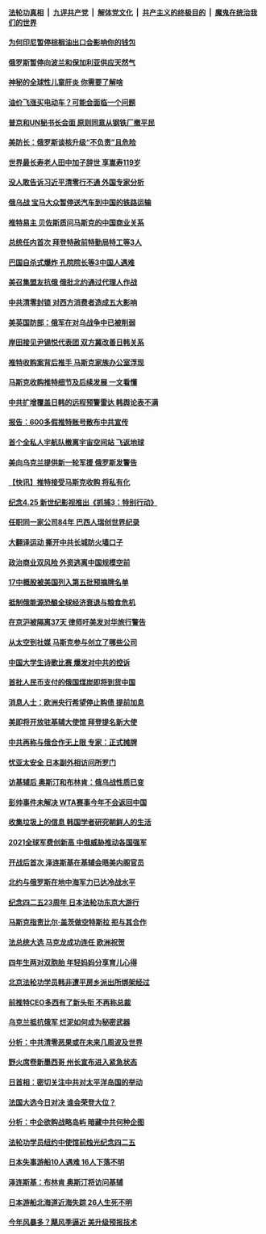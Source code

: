 ####  [法轮功真相](../../../../basic/blob/master/README.md?t=04271201) &nbsp;|&nbsp; [九评共产党](../../../../9ping.md/blob/master/README.md?t=04271201) &nbsp;|&nbsp; [解体党文化](../../../../jtdwh.md/blob/master/README.md?t=04271201)  &nbsp;|&nbsp; [共产主义的终极目的](../../../../gczydzjmd.md/blob/master/README.md?t=04271201) &nbsp;|&nbsp; [魔鬼在统治我们的世界](../../../../mgztzwmdsj.md/blob/master/README.md?t=04271201) 

#### [为何印尼暂停棕榈油出口会影响你的钱包](../pages/nsc418/n13721205.md?t=04271201) 

#### [俄罗斯暂停向波兰和保加利亚供应天然气](../pages/nsc418/n13721253.md?t=04271201) 

#### [神秘的全球性儿童肝炎 你需要了解啥](../pages/nsc418/n13721188.md?t=04271201) 

#### [油价飞涨买电动车？可能会面临一个问题](../pages/nsc418/n13721191.md?t=04271201) 

#### [普京和UN秘书长会面 原则同意从钢铁厂撤平民](../pages/nsc418/n13721026.md?t=04271201) 

#### [美防长：俄罗斯谈核升级“不负责”且危险](../pages/nsc418/n13721193.md?t=04271201) 

#### [世界最长寿老人田中加子辞世 享嵩寿119岁](../pages/nsc418/n13720695.md?t=04271201) 

#### [没人敢告诉习近平清零行不通 外国专家分析](../pages/nsc418/n13720943.md?t=04271201) 

#### [俄乌战 宝马大众暂停送汽车到中国的铁路运输](../pages/nsc418/n13721133.md?t=04271201) 

#### [推特易主 贝佐斯质问马斯克的中国商业关系](../pages/nsc418/n13721162.md?t=04271201) 

#### [总统任内首次 拜登特赦前特勤局特工等3人](../pages/nsc418/n13721087.md?t=04271201) 

#### [巴国自杀式爆炸 孔院院长等3中国人遇难](../pages/nsc418/n13721035.md?t=04271201) 

#### [美召集盟友抗俄 俄批北约通过代理人作战](../pages/nsc418/n13720984.md?t=04271201) 

#### [中共清零封锁 对西方消费者造成五大影响](../pages/nsc418/n13721086.md?t=04271201) 

#### [美英国防部：俄军在对乌战争中已被削弱](../pages/nsc418/n13720944.md?t=04271201) 

#### [岸田接见尹锡悦代表团 双方冀改善日韩关系](../pages/nsc418/n13720891.md?t=04271201) 

#### [推特收购案背后推手 马斯克家族办公室浮现](../pages/nsc418/n13720866.md?t=04271201) 

#### [马斯克收购推特细节及后续发展 一文看懂](../pages/nsc418/n13720795.md?t=04271201) 

#### [中共扩增覆盖日韩的远程预警雷达 韩舆论表不满](../pages/nsc418/n13720659.md?t=04271201) 

#### [报告：600多假推特账号散布中共宣传](../pages/nsc418/n13720480.md?t=04271201) 

#### [首个全私人宇航队撤离宇宙空间站 飞返地球](../pages/nsc418/n13720435.md?t=04271201) 

#### [美向乌克兰提供新一轮军援 俄罗斯发警告](../pages/nsc418/n13720465.md?t=04271201) 

#### [【快讯】推特接受马斯克收购 将私有化](../pages/nsc418/n13720476.md?t=04271201) 

#### [纪念4.25 新世纪影视推出《抓捕3：特别行动》](../pages/nsc418/n13717350.md?t=04271201) 

#### [任职同一家公司84年 巴西人瑞创世界纪录](../pages/nsc418/n13719990.md?t=04271201) 

#### [大翻译运动 撕开中共长城防火墙口子](../pages/nsc418/n13720365.md?t=04271201) 

#### [政治商业双风险 外资逃离中国规模空前](../pages/nsc418/n13720271.md?t=04271201) 

#### [17中概股被美国列入第五批预摘牌名单](../pages/nsc418/n13720347.md?t=04271201) 

#### [抵制俄能源恐酿全球经济衰退与粮食危机](../pages/nsc418/n13720438.md?t=04271201) 

#### [在京沪被隔离37天 律师吁美发对华旅行警告](../pages/nsc418/n13720436.md?t=04271201) 

#### [从太空到社媒 马斯克参与创立了哪些公司](../pages/nsc418/n13719553.md?t=04271201) 

#### [中国大学生诗歌比赛 爆发对中共的控诉](../pages/nsc418/n13720369.md?t=04271201) 

#### [首批人民币支付的俄国煤炭即将到货中国](../pages/nsc418/n13720391.md?t=04271201) 

#### [消息人士：欧洲央行希望停止购债 提前加息](../pages/nsc418/n13719412.md?t=04271201) 

#### [美即将开放驻基辅大使馆 拜登提名新大使](../pages/nsc418/n13720167.md?t=04271201) 

#### [中共再称与俄合作无上限 专家：正式摊牌](../pages/nsc418/n13720362.md?t=04271201) 

#### [忧亚太安全 日本副外相访问所罗门](../pages/nsc418/n13720147.md?t=04271201) 

#### [访基辅后 奥斯汀和布林肯：俄乌战性质已变](../pages/nsc418/n13720183.md?t=04271201) 

#### [彭帅事件未解决 WTA赛事今年不会返回中国](../pages/nsc418/n13720023.md?t=04271201) 

#### [收集垃圾上的信息 韩国学者研究朝鲜人的生活](../pages/nsc418/n13719812.md?t=04271201) 

#### [2021全球军费创新高 中俄威胁推动各国强军](../pages/nsc418/n13719859.md?t=04271201) 

#### [开战后首次 泽连斯基在基辅会晤美内阁官员](../pages/nsc418/n13719822.md?t=04271201) 

#### [北约与俄罗斯在地中海军力已达冷战水平](../pages/nsc418/n13719722.md?t=04271201) 

#### [纪念四二五23周年 日本法轮功东京大游行](../pages/nsc418/n13719433.md?t=04271201) 

#### [马斯克指责比尔‧盖茨做空特斯拉 拒与其合作](../pages/nsc418/n13719483.md?t=04271201) 

#### [法总统大选  马克龙成功连任 欧洲祝贺](../pages/nsc418/n13719442.md?t=04271201) 

#### [四年生两对双胞胎 年轻妈妈分享育儿心得](../pages/nsc418/n13719150.md?t=04271201) 

#### [北京法轮功学员韩非遭平房乡派出所绑架经过](../pages/nsc418/n13719316.md?t=04271201) 

#### [前推特CEO多西有了新头衔 不再称总裁](../pages/nsc418/n13719420.md?t=04271201) 

#### [乌克兰抵抗俄军 烂泥如何成为秘密武器](../pages/nsc418/n13719439.md?t=04271201) 

#### [分析：中共清零恶果或在未来几周波及世界](../pages/nsc418/n13719436.md?t=04271201) 

#### [野火席卷新墨西哥 州长宣布进入紧急状态](../pages/nsc418/n13719351.md?t=04271201) 

#### [日首相：密切关注中共对太平洋岛国的举动](../pages/nsc418/n13719329.md?t=04271201) 

#### [法国大选今日对决 谁会荣登大位？](../pages/nsc418/n13719235.md?t=04271201) 

#### [分析：中企欲购战略岛屿 暗藏中共何种企图](../pages/nsc418/n13715568.md?t=04271201) 

#### [法轮功学员纽约中使馆前烛光纪念四二五](../pages/nsc418/n13719075.md?t=04271201) 

#### [日本失事游船10人遇难 16人下落不明](../pages/nsc418/n13719281.md?t=04271201) 

#### [泽连斯基：布林肯 奥斯汀将访问基辅](../pages/nsc418/n13718768.md?t=04271201) 

#### [日本游船北海道近海失踪 26人生死不明](../pages/nsc418/n13718714.md?t=04271201) 

#### [今年风暴多？飓风季逼近  美升级预报技术](../pages/nsc418/n13718650.md?t=04271201) 

